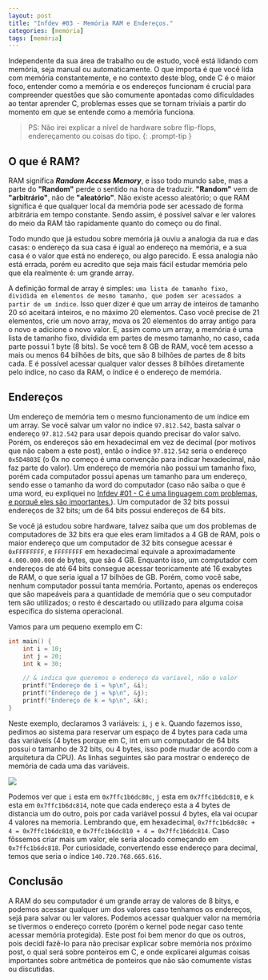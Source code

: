 ```yaml
---
layout: post
title: "Infdev #03 - Memória RAM e Endereços."
categories: [memória]
tags: [memória]
---
```


Independente da sua área de trabalho ou de estudo, você está lidando com memória, seja manual ou automaticamente. O que importa é que você lida com memória constantemente, e no contexto deste blog, onde C é o maior foco, entender como a memória e os endereços funcionam é crucial para compreender questões que são comumente apontadas como dificuldades ao tentar aprender C, problemas esses que se tornam triviais a partir do momento em que se entende como a memória funciona.

> PS: Não irei explicar a nível de hardware sobre flip-flops, endereçamento ou coisas do tipo.
{: .prompt-tip }

## O que é RAM?
RAM significa ***Random Access Memory***, e isso todo mundo sabe, mas a parte do **"Random"** perde o sentido na hora de traduzir. **"Random"** vem de **"arbitrário"**, não de **"aleatório"**. Não existe acesso aleatório; o que RAM significa é que qualquer local da memória pode ser acessado de forma arbitrária em tempo constante. Sendo assim, é possível salvar e ler valores do meio da RAM tão rapidamente quanto do começo ou do final.

Todo mundo que já estudou sobre memória já ouviu a analogia da rua e das casas: o endereço da sua casa é igual ao endereço na memória, e a sua casa é o valor que está no endereço, ou algo parecido. E essa analogia não está errada, porém eu acredito que seja mais fácil estudar memória pelo que ela realmente é: um grande array.

A definição formal de array é simples: `uma lista de tamanho fixo, dividida em elementos de mesmo tamanho, que podem ser acessados a partir de um índice`. Isso quer dizer é que um array de inteiros de tamanho 20 só aceitará inteiros, e no máximo 20 elementos. Caso você precise de 21 elementos, crie um novo array, mova os 20 elementos do array antigo para o novo e adicione o novo valor. E, assim como um array, a memória é uma lista de tamanho fixo, dividida em partes de mesmo tamanho, no caso, cada parte possui 1 byte (8 bits). Se você tem 8 GB de RAM, você tem acesso a mais ou menos 64 bilhões de bits, que são 8 bilhões de partes de 8 bits cada. E é possível acessar qualquer valor desses 8 bilhões diretamente pelo índice, no caso da RAM, o índice é o endereço de memória.

## Endereços 
Um endereço de memória tem o mesmo funcionamento de um índice em um array. Se você salvar um valor no índice `97.812.542`, basta salvar o endereço `97.812.542` para usar depois quando precisar do valor salvo. Porém, os endereços são em hexadecimal em vez de decimal (por motivos que não cabem a este post), então o índice `97.812.542` seria o endereço `0x5D4803E` (o 0x no começo é uma convenção para indicar hexadecimal, não faz parte do valor). Um endereço de memória não possui um tamanho fixo, porém cada computador possui apenas um tamanho para um endereço, sendo esse o tamanho da word do computador (caso não saiba o que é uma word, eu expliquei no [Infdev #01 - C é uma linguagem com problemas, e porquê eles são importantes.](https://marceloluisdantas.github.io/posts/infdev-01/)). Um computador de 32 bits possui endereços de 32 bits; um de 64 bits possui endereços de 64 bits.

Se você já estudou sobre hardware, talvez saiba que um dos problemas de computadores de 32 bits era que eles eram limitados a 4 GB de RAM, pois o maior endereço que um computador de 32 bits consegue acessar é `0xFFFFFFFF`, e `FFFFFFFF` em hexadecimal equivale a aproximadamente `4.000.000.000` de bytes, que são 4 GB. Enquanto isso, um computador com endereços de até 64 bits consegue acessar teoricamente até 16 exabytes de RAM, o que seria igual a 17 bilhões de GB. Porém, como você sabe, nenhum computador possui tanta memória. Portanto, apenas os endereços que são mapeáveis para a quantidade de memória que o seu computador tem são utilizados; o resto é descartado ou utilizado para alguma coisa específica do sistema operacional.

Vamos para um pequeno exemplo em C:

```c
int main() {
    int i = 10;
    int j = 20;    
    int k = 30;

    // & indica que queremos o endereço da variavel, não o valor
    printf("Endereço de i = %p\n", &i);
    printf("Endereço de j = %p\n", &j);
    printf("Endereço de k = %p\n", &k);
}
```

Neste exemplo, declaramos 3 variáveis: `i`, `j` e `k`. Quando fazemos isso, pedimos ao sistema para reservar um espaço de 4 bytes para cada uma das variáveis (4 bytes porque em C, int em um computador de 64 bits possui o tamanho de 32 bits, ou 4 bytes, isso pode mudar de acordo com a arquitetura da CPU). As linhas seguintes são para mostrar o endereço de memória de cada uma das variáveis.

![](/assets/infdev_3/endereços.png)

Podemos ver que `i` esta em `0x7ffc1b6dc80c`, `j` esta em `0x7ffc1b6dc810`, e `k` esta em `0x7ffc1b6dc814`, note que cada endereço esta a 4 bytes de distancia um do outro, pois por cada variável possui 4 bytes, ela vai ocupar 4 valores na memoria. Lembrando que, em hexadecimal, `0x7ffc1b6dc80c + 4 = 0x7ffc1b6dc810`, e `0x7ffc1b6dc810 + 4 = 0x7ffc1b6dc814`. Caso fôssemos criar mais um valor, ele seria alocado começando em `0x7ffc1b6dc818`. Por curiosidade, convertendo esse endereço para decimal, temos que seria o índice `140.720.768.665.616`.

## Conclusão
A RAM do seu computador é um grande array de valores de 8 bitys, e podemos acessar qualquer um dos valores caso tenhamos os endereços, sejá para salvar ou ler valores. Podemos acessar qualquer valor na memória se tivermos o endereço correto (porém o kernel pode negar caso tente acessar memória protegida). Este post foi bem menor do que os outros, pois decidi fazê-lo para não precisar explicar sobre memória nos próximo post, o qual será sobre ponteiros em C, e onde explicarei algumas coisas importantes sobre aritmética de ponteiros que não são comumente vistas ou discutidas.


